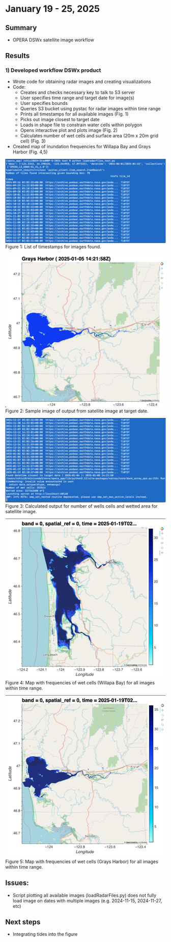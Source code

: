 # January 19 - 25, 2025

## Summary
- OPERA DSWx satellite image workflow

## Results
### 1) Developed workflow DSWx product
- Wrote code for obtaining radar images and creating visualizations
- Code:
	- Creates and checks necessary key to talk to S3 server
	- User specifies time range and target date for image(s)
	- User specifies bounds
	- Queries S3 bucket using pystac for radar images within time range
	- Prints all timestamps for all available images (Fig. 1)
	- Picks out image closest to target date
	- Loads in shape file to constrain water cells within polygon
	- Opens interactive plot and plots image (Fig. 2)
	- Calculates number of wet cells and surface area (20m x 20m grid cell) (Fig. 3) 
- Created map of inundation frequencies for Willapa Bay and Grays Harbor (Fig. 4,5)


![ListImageTimestamps](../Figures/012325meeting/SampleDSWxTerminalOutput_01.png)<br>
Figure 1: List of timestamps for images found.

![SampleDSWxImage](../Figures/012325meeting/SampleDSWxFig.png)<br>
Figure 2: Sample image of output from satellite image at target date.

![CalculatedCells](../Figures/012325meeting/SampleDSWxTerminalOutput_02.png)<br>
Figure 3: Calculated output for number of wells cells and wetted area for satellite image.

![InundationFrequenciesWillapaBay](../Figures/012325meeting/WillapaBayInundationFrequencies.png)<br>
Figure 4: Map with frequencies of wet cells (Willapa Bay) for all images within time range.

![InundationFrequenciesGraysHarbor](../Figures/012325meeting/GraysHarborInundationFrequencies.png)<br>
Figure 5: Map with frequencies of wet cells (Grays Harbor) for all images within time range.

## Issues:
- Script plotting all available images (loadRadarFiles.py) does not fully load image on dates with multiple images (e.g. 2024-11-15, 2024-11-27, etc)

## Next steps
- Integrating tides into the figure


 
